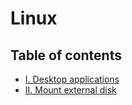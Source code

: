 # Linux

## Table of contents

- [I. Desktop applications](./desktop.md#table-of-contents)
- [II. Mount external disk](./mount-disk.md#table-of-contents)